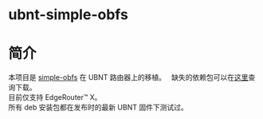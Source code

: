 # ubnt-simple-obfs

# 简介

本项目是 	[simple-obfs](https://github.com/shadowsocks/simple-obfs) 在 UBNT 路由器上的移植。  
缺失的依赖包可以在[这里](https://packages.debian.org/en/)查询下载。  
目前仅支持 EdgeRouter™ X。  
所有 deb 安装包都在发布时的最新 UBNT 固件下测试过。
